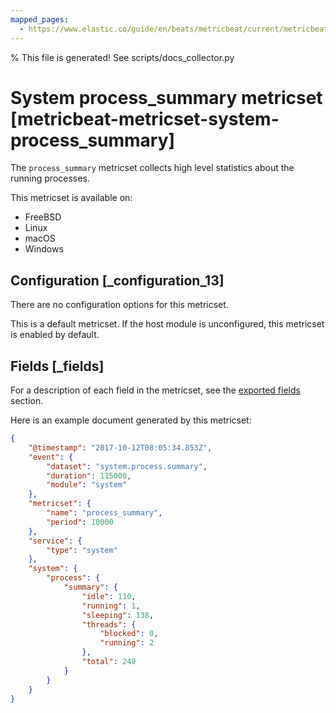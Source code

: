 ```yaml
---
mapped_pages:
  - https://www.elastic.co/guide/en/beats/metricbeat/current/metricbeat-metricset-system-process_summary.html
---
```


% This file is generated! See scripts/docs_collector.py

# System process_summary metricset [metricbeat-metricset-system-process_summary]

The `process_summary` metricset collects high level statistics about the running processes.

This metricset is available on:

* FreeBSD
* Linux
* macOS
* Windows


## Configuration [_configuration_13]

There are no configuration options for this metricset.

This is a default metricset. If the host module is unconfigured, this metricset is enabled by default.

## Fields [_fields]

For a description of each field in the metricset, see the [exported fields](/reference/metricbeat/exported-fields-system.md) section.

Here is an example document generated by this metricset:

```json
{
    "@timestamp": "2017-10-12T08:05:34.853Z",
    "event": {
        "dataset": "system.process.summary",
        "duration": 115000,
        "module": "system"
    },
    "metricset": {
        "name": "process_summary",
        "period": 10000
    },
    "service": {
        "type": "system"
    },
    "system": {
        "process": {
            "summary": {
                "idle": 110,
                "running": 1,
                "sleeping": 138,
                "threads": {
                    "blocked": 0,
                    "running": 2
                },
                "total": 249
            }
        }
    }
}
```
